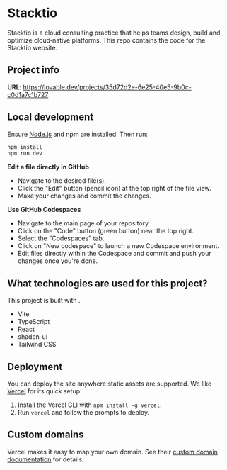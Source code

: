 
# Stacktio

Stacktio is a cloud consulting practice that helps teams design, build and optimize cloud‑native platforms. This repo contains the code for the Stacktio website.

## Project info

**URL**: https://lovable.dev/projects/35d72d2e-6e25-40e5-9b0c-c0d1a7c1b727

## Local development

Ensure [Node.js](https://github.com/nvm-sh/nvm#installing-and-updating) and npm are installed. Then run:

```sh
npm install
npm run dev
```

**Edit a file directly in GitHub**

- Navigate to the desired file(s).
- Click the "Edit" button (pencil icon) at the top right of the file view.
- Make your changes and commit the changes.

**Use GitHub Codespaces**

- Navigate to the main page of your repository.
- Click on the "Code" button (green button) near the top right.
- Select the "Codespaces" tab.
- Click on "New codespace" to launch a new Codespace environment.
- Edit files directly within the Codespace and commit and push your changes once you're done.

## What technologies are used for this project?

This project is built with .

- Vite
- TypeScript
- React
- shadcn-ui
- Tailwind CSS

## Deployment

You can deploy the site anywhere static assets are supported. We like [Vercel](https://vercel.com/) for its quick setup:

1. Install the Vercel CLI with `npm install -g vercel`.
2. Run `vercel` and follow the prompts to deploy.

## Custom domains

Vercel makes it easy to map your own domain. See their [custom domain documentation](https://vercel.com/docs/concepts/projects/custom-domains) for details.
